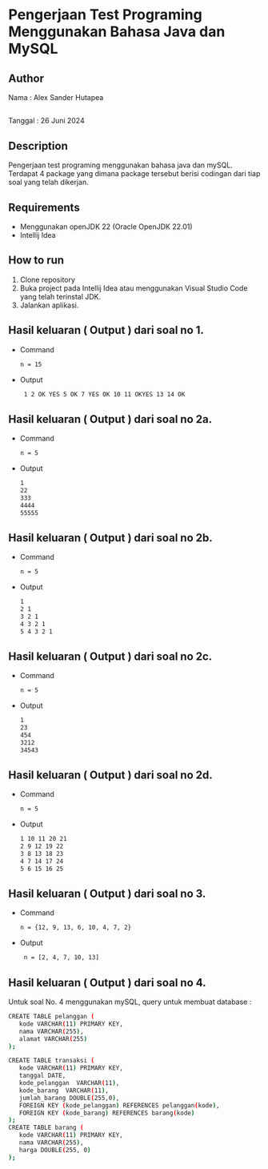 # Pengerjaan Test Programing Menggunakan Bahasa Java dan MySQL

## Author

Nama    : Alex Sander Hutapea
##
Tanggal : 26 Juni 2024

## Description
Pengerjaan test programing menggunakan bahasa java dan mySQL. Terdapat 4 package yang dimana package tersebut berisi codingan dari tiap soal yang telah dikerjan.

## Requirements

- Menggunakan openJDK 22 (Oracle OpenJDK 22.01)
- Intellij Idea

## How to run

1. Clone repository
2. Buka project pada Intellij Idea atau menggunakan Visual Studio Code yang telah terinstal JDK.
3. Jalankan aplikasi.


## Hasil keluaran ( Output ) dari soal no 1.
  
  - Command
    ```bash
    n = 15
    ```
  - Output
    ```bash
     1 2 OK YES 5 OK 7 YES OK 10 11 OKYES 13 14 OK
    ```

## Hasil keluaran ( Output ) dari soal no 2a.
  
  - Command
    ```bash
    n = 5
    ```
  - Output
    ```bash
    1
    22
    333
    4444
    55555
    ```
## Hasil keluaran ( Output ) dari soal no 2b.
  
  - Command
    ```bash
    n = 5
    ```
  - Output
    ```bash
    1 
    2 1 
    3 2 1 
    4 3 2 1 
    5 4 3 2 1
    ```

  ## Hasil keluaran ( Output ) dari soal no 2c.
  
  - Command
    ```bash
    n = 5
    ```
  - Output
    ```bash
    1
    23
    454
    3212
    34543
    ```
    
  ## Hasil keluaran ( Output ) dari soal no 2d.
  
  - Command
    ```bash
    n = 5
    ```
  - Output
    ```bash
    1 10 11 20 21 
    2 9 12 19 22 
    3 8 13 18 23 
    4 7 14 17 24 
    5 6 15 16 25
    ```
  ## Hasil keluaran ( Output ) dari soal no 3.
  
  - Command
    ```bash
    n = {12, 9, 13, 6, 10, 4, 7, 2}
    ```
  - Output
    ```bash
     n = [2, 4, 7, 10, 13]
    ```

  ## Hasil keluaran ( Output ) dari soal no 4.
  Untuk soal No. 4 menggunakan mySQL, query untuk membuat database : 
 ```bash   
 CREATE TABLE pelanggan (
    kode VARCHAR(11) PRIMARY KEY,
    nama VARCHAR(255),
    alamat VARCHAR(255)
);

 CREATE TABLE transaksi (
    kode VARCHAR(11) PRIMARY KEY,
    tanggal DATE,
    kode_pelanggan  VARCHAR(11),
    kode_barang  VARCHAR(11),
    jumlah_barang DOUBLE(255,0),
    FOREIGN KEY (kode_pelanggan) REFERENCES pelanggan(kode),
    FOREIGN KEY (kode_barang) REFERENCES barang(kode)
);
CREATE TABLE barang (
    kode VARCHAR(11) PRIMARY KEY,
    nama VARCHAR(255),
    harga DOUBLE(255, 0)
);
  ```

